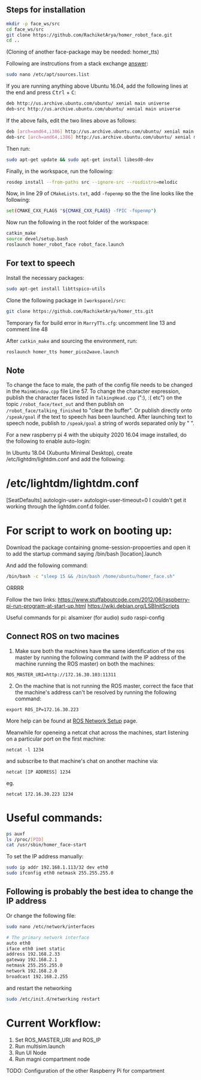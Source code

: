 ## Steps for installation

```sh
mkdir -p face_ws/src
cd face_ws/src
git clone https://github.com/RachiketArya/homer_robot_face.git
cd ..
```
(Cloning of another face-package may be needed: homer_tts)

Following are instrcutions from a stack exchange [answer](https://askubuntu.com/questions/1082722/unable-to-locate-package-libesd0-dev-on-ubuntu-18-04):

```sh
sudo nano /etc/apt/sources.list
```

If you are running anything above Ubuntu 16.04, add the following lines at the end and press <kbd>Ctrl</kbd> + <kbd>C</kbd>:
```sh
deb http://us.archive.ubuntu.com/ubuntu/ xenial main universe
deb-src http://us.archive.ubuntu.com/ubuntu/ xenial main universe
```

If the above fails, edit the two lines above as follows:
```sh
deb [arch=amd64,i386] http://us.archive.ubuntu.com/ubuntu/ xenial main universe
deb-src [arch=amd64,i386] http://us.archive.ubuntu.com/ubuntu/ xenial main universe
```

Then run:
```sh
sudo apt-get update && sudo apt-get install libesd0-dev
```

Finally, in the workspace, run the following:
```sh
rosdep install --from-paths src --ignore-src --rosdistro=melodic
```

Now, in line 29 of ```CMakeLists.txt```, add ```-fopenmp``` so the the line looks like the following:
```sh
set(CMAKE_CXX_FLAGS "${CMAKE_CXX_FLAGS} -fPIC -fopenmp")
```

Now run the following in the root folder of the workspace:

```sh
catkin_make
source devel/setup.bash
roslaunch homer_robot_face robot_face.launch
```


## For text to speech
Install the necessary packages:
```sh
sudo apt-get install libttspico-utils
```
Clone the following package in ```[workspace]/src```:
```sh
git clone https://github.com/RachiketArya/homer_tts.git
```

Temporary fix for build error in ```MarryTTs.cfg```:
uncomment line 13 and comment line 48

After ```catkin_make``` and sourcing the environment, run:
```sh
roslaunch homer_tts homer_pico2wave.launch
```

## Note
To change the face to male, the path of the config file needs to be changed in the ```MainWindow.cpp``` file Line 57.
To change the character expression, publish the character faces listed in ```TalkingHead.cpp``` (":), :( etc") on the topic ```/robot_face/text_out``` and then publish on ```/robot_face/talking_finished``` to "clear the buffer". Or publish directly onto ```/speak/goal``` if the text to speech has been launched.
After launching text to speech node, publish to ```/speak/goal``` a string of words separated only by " ".


For a new raspberry pi 4 with the ubiquity 2020 16.04 image installed, do the following to enable auto-login:

In Ubuntu 18.04 (Xubuntu Minimal Desktop), create /etc/lightdm/lightdm.conf and add the following:

# /etc/lightdm/lightdm.conf
[SeatDefaults]
autologin-user=<username>
autologin-user-timeout=0
I couldn't get it working through the lightdm.conf.d folder.

# For script to work on booting up:
Download the package containing gnome-session-propoerties and open it to add the startup command saying /bin/bash [location].launch

And add the following command:
```sh
/bin/bash -c "sleep 15 && /bin/bash /home/ubuntu/homer_face.sh"
```


ORRRR

Follow the two links:
https://www.stuffaboutcode.com/2012/06/raspberry-pi-run-program-at-start-up.html
https://wiki.debian.org/LSBInitScripts


Useful commands for pi:
alsamixer (for audio)
sudo raspi-config

## Connect ROS on two macines
1. Make sure both the machines have the same identification of the ros master by running the following command (with the IP address of the machine running the ROS master) on both the machines:

```ROS_MASTER_URI=http://172.16.30.103:11311```

2. On the machine that is not running the ROS master, correct the face that the machine's address can't be resolved by running the following command:

```export ROS_IP=172.16.30.223```

More help can be found at [ROS Network Setup](http://wiki.ros.org/ROS/NetworkSetup) page.

Meanwhile for openeing a netcat chat across the machines, start listening on a particular port on the first machine:

```netcat -l 1234```

and subscribe to that machine's chat on another machine via:

```netcat [IP ADDRESS] 1234```

eg.

```netcat 172.16.30.223 1234```

# Useful commands:
```sh
ps auxf
ls /proc/[PID]
cat /usr/sbin/homer_face-start
```

To set the IP address manually:
```sh
sudo ip addr 192.168.1.113/32 dev eth0
sudo ifconfig eth0 netmask 255.255.255.0
```


## Following is probably the best idea to change the IP address

Or change the following file:
```sh
sudo nano /etc/network/interfaces
```

```sh
# The primary network interface
auto eth0
iface eth0 inet static
address 192.168.2.33
gateway 192.168.2.1
netmask 255.255.255.0
network 192.168.2.0
broadcast 192.168.2.255
```
and restart the networking
```sh
sudo /etc/init.d/networking restart
```



# Current Workflow:
1. Set ROS_MASTER_URI and ROS_IP
2. Run multisim.launch
3. Run UI Node
4. Run magni compartment node

TODO: Configuration of the other Raspberry Pi for compartment
